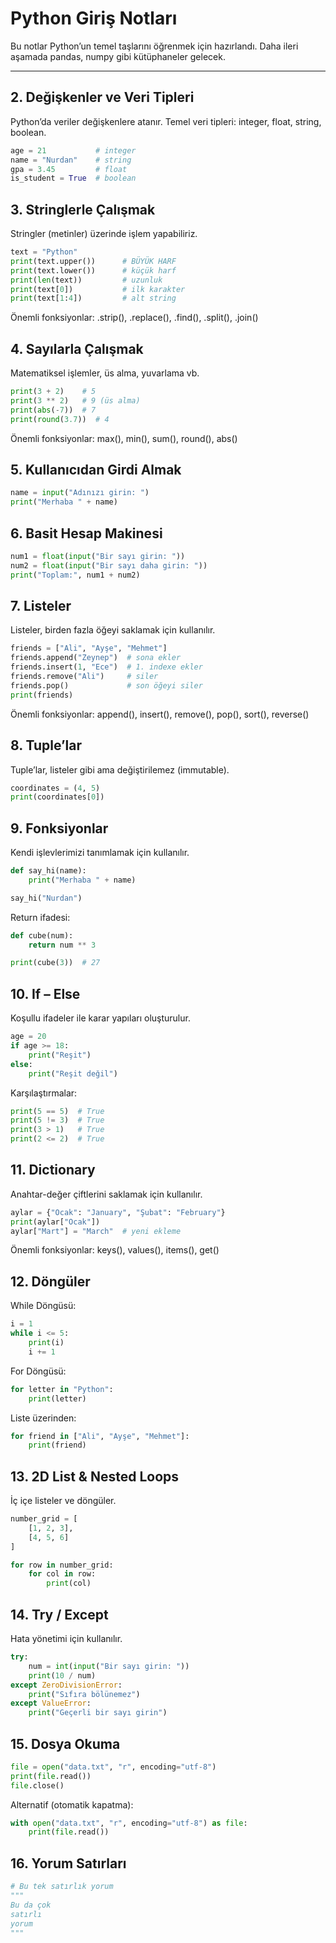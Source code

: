 # Python Giriş Notları 

Bu notlar Python’un temel taşlarını öğrenmek için hazırlandı.
Daha ileri aşamada pandas, numpy gibi kütüphaneler gelecek.

---

## 2. Değişkenler ve Veri Tipleri
Python’da veriler değişkenlere atanır. Temel veri tipleri: integer, float, string, boolean.

```python
age = 21           # integer
name = "Nurdan"    # string
gpa = 3.45         # float
is_student = True  # boolean
```

## 3. Stringlerle Çalışmak
Stringler (metinler) üzerinde işlem yapabiliriz.

````python
text = "Python"
print(text.upper())      # BÜYÜK HARF
print(text.lower())      # küçük harf
print(len(text))         # uzunluk
print(text[0])           # ilk karakter
print(text[1:4])         # alt string
````
Önemli fonksiyonlar: .strip(), .replace(), .find(), .split(), .join()


## 4. Sayılarla Çalışmak
Matematiksel işlemler, üs alma, yuvarlama vb.

```python
print(3 + 2)    # 5
print(3 ** 2)   # 9 (üs alma)
print(abs(-7))  # 7
print(round(3.7))  # 4
```
Önemli fonksiyonlar: max(), min(), sum(), round(), abs()


## 5. Kullanıcıdan Girdi Almak
```python
name = input("Adınızı girin: ")
print("Merhaba " + name)
```

## 6. Basit Hesap Makinesi
```python
num1 = float(input("Bir sayı girin: "))
num2 = float(input("Bir sayı daha girin: "))
print("Toplam:", num1 + num2)
```

## 7. Listeler
Listeler, birden fazla öğeyi saklamak için kullanılır.

```python
friends = ["Ali", "Ayşe", "Mehmet"]
friends.append("Zeynep")  # sona ekler
friends.insert(1, "Ece")  # 1. indexe ekler
friends.remove("Ali")     # siler
friends.pop()             # son öğeyi siler
print(friends)
```
Önemli fonksiyonlar: append(), insert(), remove(), pop(), sort(), reverse()


## 8. Tuple’lar
Tuple’lar, listeler gibi ama değiştirilemez (immutable).

```python
coordinates = (4, 5)
print(coordinates[0])
```

## 9. Fonksiyonlar
Kendi işlevlerimizi tanımlamak için kullanılır.

```python
def say_hi(name):
    print("Merhaba " + name)

say_hi("Nurdan")
```
Return ifadesi:

```python
def cube(num):
    return num ** 3

print(cube(3))  # 27
```

## 10. If – Else
Koşullu ifadeler ile karar yapıları oluşturulur.

```python
age = 20
if age >= 18:
    print("Reşit")
else:
    print("Reşit değil")
```
Karşılaştırmalar:

```python
print(5 == 5)  # True
print(5 != 3)  # True
print(3 > 1)   # True
print(2 <= 2)  # True
```

## 11. Dictionary
Anahtar-değer çiftlerini saklamak için kullanılır.

```python
aylar = {"Ocak": "January", "Şubat": "February"}
print(aylar["Ocak"])
aylar["Mart"] = "March"  # yeni ekleme
```
Önemli fonksiyonlar: keys(), values(), items(), get()


## 12. Döngüler
While Döngüsü:

```python
i = 1
while i <= 5:
    print(i)
    i += 1
```
For Döngüsü:

```python
for letter in "Python":
    print(letter)
```
Liste üzerinden:

```python
for friend in ["Ali", "Ayşe", "Mehmet"]:
    print(friend)
```

## 13. 2D List & Nested Loops
İç içe listeler ve döngüler.

```python
number_grid = [
    [1, 2, 3],
    [4, 5, 6]
]

for row in number_grid:
    for col in row:
        print(col)
```

## 14. Try / Except
Hata yönetimi için kullanılır.

```python
try:
    num = int(input("Bir sayı girin: "))
    print(10 / num)
except ZeroDivisionError:
    print("Sıfıra bölünemez")
except ValueError:
    print("Geçerli bir sayı girin")
```

## 15. Dosya Okuma
```python
file = open("data.txt", "r", encoding="utf-8")
print(file.read())
file.close()
```
Alternatif (otomatik kapatma):

```python
with open("data.txt", "r", encoding="utf-8") as file:
    print(file.read())
```
    
## 16. Yorum Satırları
```python
# Bu tek satırlık yorum
"""
Bu da çok
satırlı
yorum
"""
```




